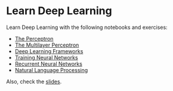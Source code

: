 # Learn Deep Learning

Learn Deep Learning with the following notebooks and exercises:

- [The Perceptron](./perceptron)
- [The Multilayer Perceptron](./mlp)
- [Deep Learning Frameworks](./frameworks)
- [Training Neural Networks](./training)
- [Recurrent Neural Networks](./rnns)
- [Natural Language Processing](./nlp)


Also, check the [slides](https://sensioai.github.io/dl/).